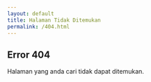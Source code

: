 ```yaml
---
layout: default
title: Halaman Tidak Ditemukan
permalink: /404.html
---
```

<h2>Error 404</h2>
<p>Halaman yang anda cari tidak dapat ditemukan.</p>
